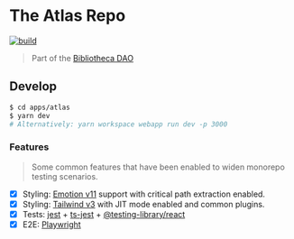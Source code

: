 # The Atlas Repo

<p align="left">
  <a aria-label="Build" href="https://github.com/BibliothecaForAdventurers/realms-react/actions?query=workflow%3ACI">
    <img alt="build" src="https://img.shields.io/github/workflow/status/BibliothecaForAdventurers/realms-react/CI-atlas-app/main?label=CI&logo=github&style=flat-quare&labelColor=000000" />
  </a>
</p>

> Part of the [Bibliotheca DAO](https://github.com/BibliothecaForAdventurers)

## Develop

```bash
$ cd apps/atlas
$ yarn dev
# Alternatively: yarn workspace webapp run dev -p 3000
```

### Features

> Some common features that have been enabled to widen monorepo testing scenarios.

- [x] Styling: [Emotion v11](https://emotion.sh/) support with critical path extraction enabled.
- [x] Styling: [Tailwind v3](https://tailwindcss.com/) with JIT mode enabled and common plugins.
- [x] Tests: [jest](https://jestjs.io/) + [ts-jest](https://github.com/kulshekhar/ts-jest) + [@testing-library/react](https://testing-library.com/)
- [x] E2E: [Playwright](https://playwright.dev/)
